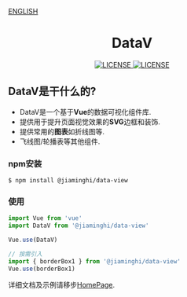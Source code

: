 [ENGLISH](./README.md)

<h1 align="center">DataV</h1>

<p align="center">
    <a href="https://github.com/jiaming743/datav/blob/master/LICENSE">
      <img src="https://img.shields.io/github/license/jiaming743/datav.svg" alt="LICENSE" />
    </a>
    <a href="https://www.npmjs.com/package/@jiaminghi/datav">
      <img src="https://img.shields.io/npm/v/@jiaminghi/data-view.svg" alt="LICENSE" />
    </a>
</p>

## DataV是干什么的?

* DataV是一个基于**Vue**的数据可视化组件库.
* 提供用于提升页面视觉效果的**SVG**边框和装饰.
* 提供常用的**图表**如折线图等.
* 飞线图/轮播表等其他组件.

### npm安装

```shell
$ npm install @jiaminghi/data-view
```

### 使用

```js
import Vue from 'vue'
import DataV from '@jiaminghi/data-view'

Vue.use(DataV)

// 按需引入
import { borderBox1 } from '@jiaminghi/data-view'
Vue.use(borderBox1)
```

详细文档及示例请移步[HomePage](http://datav.jiaminghi.com).